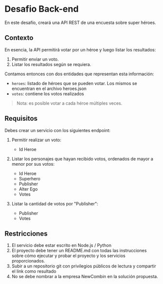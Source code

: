# Desafio Back-end

En este desafío, creará una API REST de una encuesta sobre super héroes.

## Contexto

En esencia, la API permitirá votar por un héroe y luego listar los resultados:

1. Permitir enviar un voto.
2. Listar los resultados según se requiera.

Contamos entonces con dos entidades que representan esta información:

* `heroes`: listado de héroes que se pueden votar. Los mismos se encuentran en el archivo heroes.json
* `votes`: contiene los votos realizados

> Nota: es posible votar a cada héroe múltiples veces.

## Requisitos

Debes crear un servicio con los siguientes endpoint:

1. Permitir realizar un voto:
    * Id Heroe

2. Listar los personajes que hayan recibido votos, ordenados de mayor a menor por sus votos:
    * Id Heroe
    * Superhero
    * Publisher
    * Alter Ego
    * Votes

3. Listar la cantidad de votos por "Publisher":
    * Publisher
    * Votes

## Restricciones

1. El servicio debe estar escrito en Node.js / Python
2. El proyecto debe tener un README.md con todas las instrucciones sobre cómo ejecutar y probar el proyecto y los servicios proporcionados.
3. Subir a un repositorio git con privilegios públicos de lectura y compartir el link como resultado
4. No se debe nombrar a la empresa NewCombin en la solución propuesta.